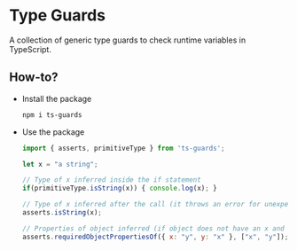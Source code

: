 # Type Guards

A collection of generic type guards to check runtime variables in TypeScript.

## How-to?

- Install the package
  ```bash
  npm i ts-guards
  ```
- Use the package
  ```javascript
  import { asserts, primitiveType } from 'ts-guards';

  let x = "a string";

  // Type of x inferred inside the if statement
  if(primitiveType.isString(x)) { console.log(x); }

  // Type of x inferred after the call (it throws an error for unexpected types)
  asserts.isString(x);

  // Properties of object inferred (if object does not have an x and a y property, it throws an error)
  asserts.requiredObjectPropertiesOf({ x: "y", y: "x" }, ["x", "y"]);
  ```